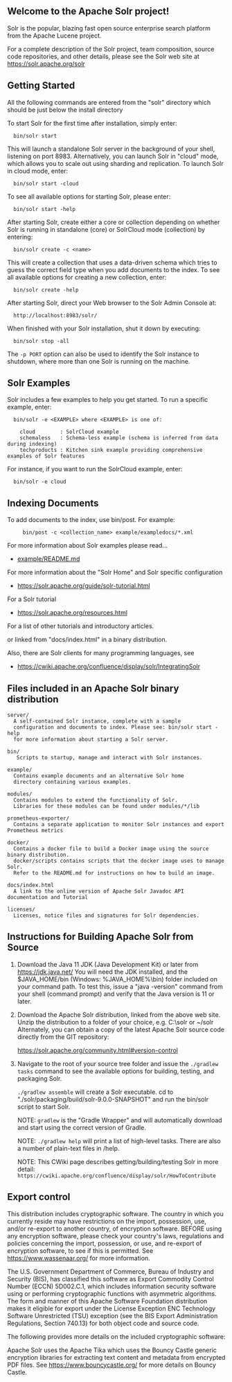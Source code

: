 <!--
  Licensed to the Apache Software Foundation (ASF) under one or more
  contributor license agreements.  See the NOTICE file distributed with
  this work for additional information regarding copyright ownership.
  The ASF licenses this file to You under the Apache License, Version 2.0
  (the "License"); you may not use this file except in compliance with
  the License.  You may obtain a copy of the License at

      http://www.apache.org/licenses/LICENSE-2.0

  Unless required by applicable law or agreed to in writing, software
  distributed under the License is distributed on an "AS IS" BASIS,
  WITHOUT WARRANTIES OR CONDITIONS OF ANY KIND, either express or implied.
  See the License for the specific language governing permissions and
  limitations under the License.
-->

Welcome to the Apache Solr project!
-----------------------------------

Solr is the popular, blazing fast open source enterprise search platform
from the Apache Lucene project.

For a complete description of the Solr project, team composition, source
code repositories, and other details, please see the Solr web site at
https://solr.apache.org/solr


Getting Started
---------------

All the following commands are entered from the "solr" directory which should be just below the install directory

To start Solr for the first time after installation, simply enter:

```
  bin/solr start
```

This will launch a standalone Solr server in the background of your shell,
listening on port 8983. Alternatively, you can launch Solr in "cloud" mode,
which allows you to scale out using sharding and replication. To launch Solr
in cloud mode, enter:

```
  bin/solr start -cloud
```

To see all available options for starting Solr, please enter:

```
  bin/solr start -help
```

After starting Solr, create either a core or collection depending on whether
Solr is running in standalone (core) or SolrCloud mode (collection) by entering:

```
  bin/solr create -c <name>
```

This will create a collection that uses a data-driven schema which tries to guess
the correct field type when you add documents to the index. To see all available
options for creating a new collection, enter:

```
  bin/solr create -help
```

After starting Solr, direct your Web browser to the Solr Admin Console at:

```
  http://localhost:8983/solr/
```

When finished with your Solr installation, shut it down by executing:

```
  bin/solr stop -all
```

The `-p PORT` option can also be used to identify the Solr instance to shutdown,
where more than one Solr is running on the machine.


Solr Examples
---------------

Solr includes a few examples to help you get started. To run a specific example, enter:

```
  bin/solr -e <EXAMPLE> where <EXAMPLE> is one of:

    cloud        : SolrCloud example
    schemaless   : Schema-less example (schema is inferred from data during indexing)
    techproducts : Kitchen sink example providing comprehensive examples of Solr features
```

For instance, if you want to run the SolrCloud example, enter:

```
  bin/solr -e cloud
```

Indexing Documents
---------------

To add documents to the index, use bin/post.  For example:

```
     bin/post -c <collection_name> example/exampledocs/*.xml
```

For more information about Solr examples please read...

 * [example/README.md](example/README.md)
   
For more information about the "Solr Home" and Solr specific configuration
 
 * https://solr.apache.org/guide/solr-tutorial.html
   
For a Solr tutorial
 
 * https://solr.apache.org/resources.html

For a list of other tutorials and introductory articles.

or linked from "docs/index.html" in a binary distribution.

Also, there are Solr clients for many programming languages, see

  * https://cwiki.apache.org/confluence/display/solr/IntegratingSolr


Files included in an Apache Solr binary distribution
----------------------------------------------------

```
server/
  A self-contained Solr instance, complete with a sample
  configuration and documents to index. Please see: bin/solr start -help
  for more information about starting a Solr server.

bin/
   Scripts to startup, manage and interact with Solr instances.

example/
  Contains example documents and an alternative Solr home
  directory containing various examples.

modules/
  Contains modules to extend the functionality of Solr.
  Libraries for these modules can be found under modules/*/lib

prometheus-exporter/
  Contains a separate application to monitor Solr instances and export Prometheus metrics

docker/
  Contains a docker file to build a Docker image using the source binary distribution.
  docker/scripts contains scripts that the docker image uses to manage Solr.
  Refer to the README.md for instructions on how to build an image.

docs/index.html
  A link to the online version of Apache Solr Javadoc API documentation and Tutorial

licenses/
  Licenses, notice files and signatures for Solr dependencies.
```

Instructions for Building Apache Solr from Source
-------------------------------------------------

1. Download the Java 11 JDK (Java Development Kit) or later from https://jdk.java.net/
   You will need the JDK installed, and the $JAVA_HOME/bin (Windows: %JAVA_HOME%\bin)
   folder included on your command path. To test this, issue a "java -version" command
   from your shell (command prompt) and verify that the Java version is 11 or later.

2. Download the Apache Solr distribution, linked from the above web site.
   Unzip the distribution to a folder of your choice, e.g. C:\solr or ~/solr
   Alternately, you can obtain a copy of the latest Apache Solr source code
   directly from the GIT repository:

     https://solr.apache.org/community.html#version-control

3. Navigate to the root of your source tree folder and issue the `./gradlew tasks` 
   command to see the available options for building, testing, and packaging Solr.

   `./gradlew assemble` will create a Solr executable. 
   cd to "./solr/packaging/build/solr-9.0.0-SNAPSHOT" and run the bin/solr script
   to start Solr.
   
   NOTE: `gradlew` is the "Gradle Wrapper" and will automatically download and
   start using the correct version of Gradle.
   
   NOTE: `./gradlew help` will print a list of high-level tasks. There are also a 
   number of plain-text files in <source folder root>/help.
   
   NOTE: This CWiki page describes getting/building/testing Solr
   in more detail:
   `https://cwiki.apache.org/confluence/display/solr/HowToContribute` 

Export control
-------------------------------------------------
This distribution includes cryptographic software.  The country in
which you currently reside may have restrictions on the import,
possession, use, and/or re-export to another country, of
encryption software.  BEFORE using any encryption software, please
check your country's laws, regulations and policies concerning the
import, possession, or use, and re-export of encryption software, to
see if this is permitted.  See <https://www.wassenaar.org/> for more
information.

The U.S. Government Department of Commerce, Bureau of Industry and
Security (BIS), has classified this software as Export Commodity
Control Number (ECCN) 5D002.C.1, which includes information security
software using or performing cryptographic functions with asymmetric
algorithms.  The form and manner of this Apache Software Foundation
distribution makes it eligible for export under the License Exception
ENC Technology Software Unrestricted (TSU) exception (see the BIS
Export Administration Regulations, Section 740.13) for both object
code and source code.

The following provides more details on the included cryptographic
software:

Apache Solr uses the Apache Tika which uses the Bouncy Castle generic encryption libraries for
extracting text content and metadata from encrypted PDF files.
See https://www.bouncycastle.org/ for more details on Bouncy Castle.
